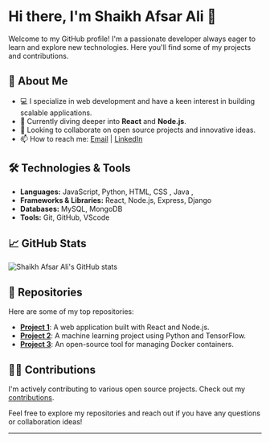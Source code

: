 # Hi there, I'm Shaikh Afsar Ali 👋

Welcome to my GitHub profile! I'm a passionate developer always eager to learn and explore new technologies. Here you'll find some of my projects and contributions.

## 🚀 About Me
- 💻 I specialize in web development and have a keen interest in building scalable applications.
- 🌱 Currently diving deeper into **React** and **Node.js**.
- 👯 Looking to collaborate on open source projects and innovative ideas.
- 📫 How to reach me: [Email](mailto:shaikhafsaralli@example.com) | [LinkedIn](https://linkedin.com/in/shaikhafsaralli)

## 🛠️ Technologies & Tools
- **Languages:** JavaScript, Python, HTML, CSS , Java ,
- **Frameworks & Libraries:** React, Node.js, Express, Django
- **Databases:** MySQL, MongoDB
- **Tools:** Git, GitHub, VScode

## 📈 GitHub Stats
![Shaikh Afsar Ali's GitHub stats](https://github-readme-stats.vercel.app/api?username=shaikhafsaralli&show_icons=true&theme=radical)

## 📂 Repositories
Here are some of my top repositories:

- [**Project 1**](https://github.com/shaikhafsaralli/project1): A web application built with React and Node.js.
- [**Project 2**](https://github.com/shaikhafsaralli/project2): A machine learning project using Python and TensorFlow.
- [**Project 3**](https://github.com/shaikhafsaralli/project3): An open-source tool for managing Docker containers.

## 👨‍💻 Contributions
I'm actively contributing to various open source projects. Check out my [contributions](https://github.com/shaikhafsaralli?tab=overview&from=2025-01-01&to=2025-12-31).

Feel free to explore my repositories and reach out if you have any questions or collaboration ideas!

---


